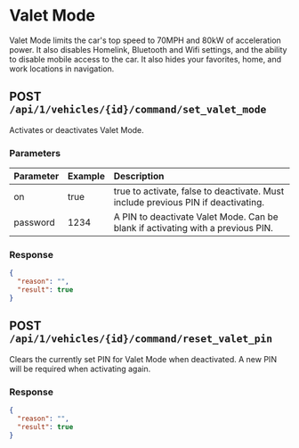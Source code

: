 # Valet Mode

Valet Mode limits the car's top speed to 70MPH and 80kW of acceleration power. It also disables Homelink, Bluetooth and
Wifi settings, and the ability to disable mobile access to the car. It also hides your favorites, home, and work
locations in navigation.

## POST `/api/1/vehicles/{id}/command/set_valet_mode`

Activates or deactivates Valet Mode.

### Parameters

| Parameter | Example | Description                                                                       |
| :-------- | :------ | :-------------------------------------------------------------------------------- |
| on        | true    | true to activate, false to deactivate. Must include previous PIN if deactivating. |
| password  | 1234    | A PIN to deactivate Valet Mode. Can be blank if activating with a previous PIN.   |

### Response

```json
{
  "reason": "",
  "result": true
}
```

## POST `/api/1/vehicles/{id}/command/reset_valet_pin`

Clears the currently set PIN for Valet Mode when deactivated. A new PIN will be required when activating again.

### Response

```json
{
  "reason": "",
  "result": true
}
```
